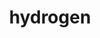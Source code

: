 ---
title: "hydrogen"
layout: cache
categories: [package, develop-2023-10-08]
meta: {"versions": ["1.5.1"], "compilers": ["gcc@=11.4.0", "gcc@=7.5.0", "gcc@=9.4.0", "oneapi@=2023.2.1"], "oss": ["ubuntu18.04", "ubuntu20.04"], "platforms": ["linux"], "targets": ["aarch64", "ppc64le", "x86_64_v3"], "stacks": ["e4s", "e4s-arm", "e4s-oneapi", "e4s-power", "radiuss", "root"], "num_specs": 5, "num_specs_by_stack": {"root": 5, "radiuss": 1, "e4s-arm": 1, "e4s-power": 1, "e4s": 1, "e4s-oneapi": 1}}
spec_details: [{"hash": "vo4mecdghv5ocle3z6taa5wakkflxxv7", "compiler": "gcc@=7.5.0", "versions": ["1.5.1"], "os": "ubuntu18.04", "platform": "linux", "target": "x86_64_v3", "variants": ["~al", "blas=openblas", "build_system=cmake", "build_type=Release", "~cuda", "generator=ninja", "~half", "+int64", "~int64_blas", "~ipo", "~mpfr", "~omp_taskloops", "+openmp", "+openmp_blas", "~quad", "~rocm", "~scalapack", "+shared", "~test"], "stacks": ["root", "radiuss"], "size": "-", "tarball": "https://binaries.spack.io/releases/develop-2023-10-08/build_cache/linux-ubuntu18.04-x86_64_v3/gcc-7.5.0/hydrogen-1.5.1/linux-ubuntu18.04-x86_64_v3-gcc-7.5.0-hydrogen-1.5.1-vo4mecdghv5ocle3z6taa5wakkflxxv7.spack"}, {"hash": "jselrmbn6w45g4vsgbre4r2drpmvqnli", "compiler": "gcc@=11.4.0", "versions": ["1.5.1"], "os": "ubuntu20.04", "platform": "linux", "target": "aarch64", "variants": ["~al", "blas=openblas", "build_system=cmake", "build_type=Release", "~cuda", "generator=ninja", "~half", "+int64", "~int64_blas", "~ipo", "~mpfr", "~omp_taskloops", "+openmp", "+openmp_blas", "~quad", "~rocm", "~scalapack", "+shared", "~test"], "stacks": ["root", "e4s-arm"], "size": "-", "tarball": "https://binaries.spack.io/releases/develop-2023-10-08/build_cache/linux-ubuntu20.04-aarch64/gcc-11.4.0/hydrogen-1.5.1/linux-ubuntu20.04-aarch64-gcc-11.4.0-hydrogen-1.5.1-jselrmbn6w45g4vsgbre4r2drpmvqnli.spack"}, {"hash": "zkkbmq4l7ypspjnk5g4yrhzoi6j2cqs6", "compiler": "gcc@=9.4.0", "versions": ["1.5.1"], "os": "ubuntu20.04", "platform": "linux", "target": "ppc64le", "variants": ["~al", "blas=openblas", "build_system=cmake", "build_type=Release", "~cuda", "generator=ninja", "~half", "+int64", "~int64_blas", "~ipo", "~mpfr", "~omp_taskloops", "+openmp", "+openmp_blas", "~quad", "~rocm", "~scalapack", "+shared", "~test"], "stacks": ["root", "e4s-power"], "size": "-", "tarball": "https://binaries.spack.io/releases/develop-2023-10-08/build_cache/linux-ubuntu20.04-ppc64le/gcc-9.4.0/hydrogen-1.5.1/linux-ubuntu20.04-ppc64le-gcc-9.4.0-hydrogen-1.5.1-zkkbmq4l7ypspjnk5g4yrhzoi6j2cqs6.spack"}, {"hash": "gp4xl5lpzvhvdl2uzidwoojlofishctk", "compiler": "gcc@=11.4.0", "versions": ["1.5.1"], "os": "ubuntu20.04", "platform": "linux", "target": "x86_64_v3", "variants": ["~al", "blas=openblas", "build_system=cmake", "build_type=Release", "~cuda", "generator=ninja", "~half", "+int64", "~int64_blas", "~ipo", "~mpfr", "~omp_taskloops", "+openmp", "+openmp_blas", "~quad", "~rocm", "~scalapack", "+shared", "~test"], "stacks": ["root", "e4s"], "size": "-", "tarball": "https://binaries.spack.io/releases/develop-2023-10-08/build_cache/linux-ubuntu20.04-x86_64_v3/gcc-11.4.0/hydrogen-1.5.1/linux-ubuntu20.04-x86_64_v3-gcc-11.4.0-hydrogen-1.5.1-gp4xl5lpzvhvdl2uzidwoojlofishctk.spack"}, {"hash": "z2lr3zcam5m7r5lljyvlowe4duzqjmcq", "compiler": "oneapi@=2023.2.1", "versions": ["1.5.1"], "os": "ubuntu20.04", "platform": "linux", "target": "x86_64_v3", "variants": ["~al", "blas=openblas", "build_system=cmake", "build_type=Release", "~cuda", "generator=ninja", "~half", "+int64", "~int64_blas", "~ipo", "~mpfr", "~omp_taskloops", "+openmp", "+openmp_blas", "~quad", "~rocm", "~scalapack", "+shared", "~test"], "stacks": ["e4s-oneapi", "root"], "size": "-", "tarball": "https://binaries.spack.io/releases/develop-2023-10-08/build_cache/linux-ubuntu20.04-x86_64_v3/oneapi-2023.2.1/hydrogen-1.5.1/linux-ubuntu20.04-x86_64_v3-oneapi-2023.2.1-hydrogen-1.5.1-z2lr3zcam5m7r5lljyvlowe4duzqjmcq.spack"}]
---